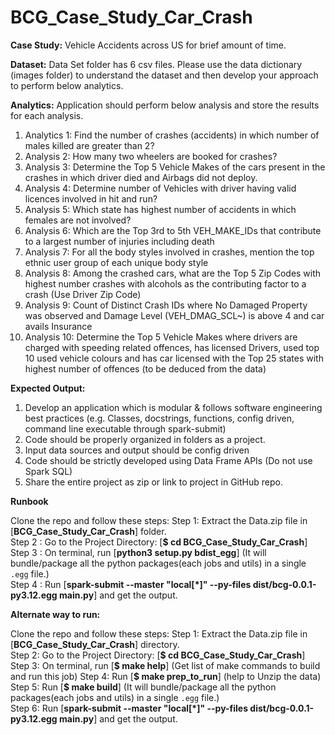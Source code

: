 # BCG_Case_Study_Car_Crash

**Case Study:** Vehicle Accidents across US for brief amount of time.

**Dataset:** Data Set folder has 6 csv files. Please use the data dictionary (images folder) to understand the dataset and then develop your approach to perform below analytics.

**Analytics:** 
Application should perform below analysis and store the results for each analysis.
1.	Analytics 1: Find the number of crashes (accidents) in which number of males killed are greater than 2?
2.	Analysis 2: How many two wheelers are booked for crashes? 
3.	Analysis 3: Determine the Top 5 Vehicle Makes of the cars present in the crashes in which driver died and Airbags did not deploy.
4.	Analysis 4: Determine number of Vehicles with driver having valid licences involved in hit and run? 
5.	Analysis 5: Which state has highest number of accidents in which females are not involved? 
6.	Analysis 6: Which are the Top 3rd to 5th VEH_MAKE_IDs that contribute to a largest number of injuries including death
7.	Analysis 7: For all the body styles involved in crashes, mention the top ethnic user group of each unique body style  
8.	Analysis 8: Among the crashed cars, what are the Top 5 Zip Codes with highest number crashes with alcohols as the contributing factor to a crash (Use Driver Zip Code)
9.	Analysis 9: Count of Distinct Crash IDs where No Damaged Property was observed and Damage Level (VEH_DMAG_SCL~) is above 4 and car avails Insurance
10.	Analysis 10: Determine the Top 5 Vehicle Makes where drivers are charged with speeding related offences, has licensed Drivers, used top 10 used vehicle colours and has car licensed with the Top 25 states with highest number of offences (to be deduced from the data)

**Expected Output:**
1.	Develop an application which is modular & follows software engineering best practices (e.g. Classes, docstrings, functions, config driven, command line executable through spark-submit)
2.	Code should be properly organized in folders as a project.
3.	Input data sources and output should be config driven
4.	Code should be strictly developed using Data Frame APIs (Do not use Spark SQL)
5.	Share the entire project as zip or link to project in GitHub repo.

**Runbook**

Clone the repo and follow these steps:
Step 1: Extract the Data.zip file in [**BCG_Case_Study_Car_Crash**] folder.   
Step 2 : Go to the Project Directory: [**$ cd BCG_Case_Study_Car_Crash**]   
Step 3 : On terminal, run [**python3 setup.py bdist_egg**] (It will bundle/package all the python packages(each jobs and utils) in a single `.egg` file.)   
Step 4 : Run [**spark-submit --master "local[*]" --py-files dist/bcg-0.0.1-py3.12.egg main.py**] and get the output.   

**Alternate way to run:**

Clone the repo and follow these steps:
Step 1: Extract the Data.zip file in [**BCG_Case_Study_Car_Crash**] directory.   
Step 2: Go to the Project Directory: [**$ cd BCG_Case_Study_Car_Crash**]          
Step 3: On terminal, run [**$ make help**] (Get list of make commands to build and run this job)
Step 4: Run [**$ make prep_to_run**] (help to Unzip the data)                                
Step 5: Run [**$ make build**] (It will bundle/package all the python packages(each jobs and utils) in a single `.egg` file.)                           
Step 6: Run [**spark-submit --master "local[*]" --py-files dist/bcg-0.0.1-py3.12.egg main.py**] and get the output.                   

